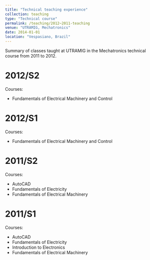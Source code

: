 ```yaml
---
title: "Technical teaching experience"
collection: teaching
type: "Technical course"
permalink: /teaching/2012~2011-teaching
venue: "UTRAMIG, Mechatronics"
date: 2014-01-01
location: "Vespasiano, Brazil"
---
```


Summary of classes taught at UTRAMIG in the Mechatronics technical course from 2011 to 2012.


2012/S2
====
Courses:
  * Fundamentals of Electrical Machinery and Control

2012/S1
====
Courses:
  * Fundamentals of Electrical Machinery and Control

2011/S2
====
Courses:
  * AutoCAD
  * Fundamentals of Electricity
  * Fundamentals of Electrical Machinery

2011/S1
====
Courses:
  * AutoCAD
  * Fundamentals of Electricity
  * Introduction to Electronics
  * Fundamentals of Electrical Machinery
